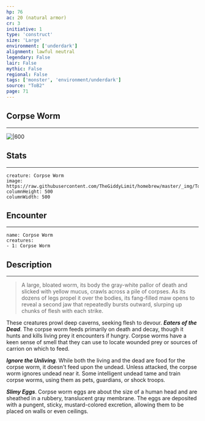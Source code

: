 ```yaml
---
hp: 76
ac: 20 (natural armor)
cr: 3
initiative: 1
type: 'construct'    
size: 'Large'
environment: ['underdark']
alignment: lawful neutral
legendary: False
lair: False
mythic: False
regional: False
tags: ['monster', 'environment/underdark']
source: "ToB2"
page: 71
---
```


## Corpse Worm
---

![|600](https://raw.githubusercontent.com/TheGiddyLimit/homebrew/master/_img/ToB2/creature/Corpse%20Worm.webp)

## Stats
---

```statblock
creature: Corpse Worm
image: https://raw.githubusercontent.com/TheGiddyLimit/homebrew/master/_img/ToB2/creature/token/Corpse%20Worm%20%28Token%29.png
columnHeight: 500
columnWidth: 500
```

## Encounter
---

```encounter-table
name: Corpse Worm
creatures:
- 1: Corpse Worm
```

## Description
---
>A large, bloated worm, its body the gray-white pallor of death and slicked with yellow mucus, crawls across a pile of corpses. As its dozens of legs propel it over the bodies, its fang-filled maw opens to reveal a second jaw that repeatedly bursts outward, slurping up chunks of flesh with each strike.

These creatures prowl deep caverns, seeking flesh to devour.
**_Eaters of the Dead_**. The corpse worm feeds primarily on death and decay, though it hunts and kills living prey it encounters if hungry. Corpse worms have a keen sense of smell that they can use to locate wounded prey or sources of carrion on which to feed.

**_Ignore the Unliving_**. While both the living and the dead are food for the corpse worm, it doesn't feed upon the undead. Unless attacked, the corpse worm ignores undead near it. Some intelligent undead tame and train corpse worms, using them as pets, guardians, or shock troops.

**_Slimy Eggs_**. Corpse worm eggs are about the size of a human head and are sheathed in a rubbery, translucent gray membrane. The eggs are deposited with a pungent, sticky, mustard-colored excretion, allowing them to be placed on walls or even ceilings.






